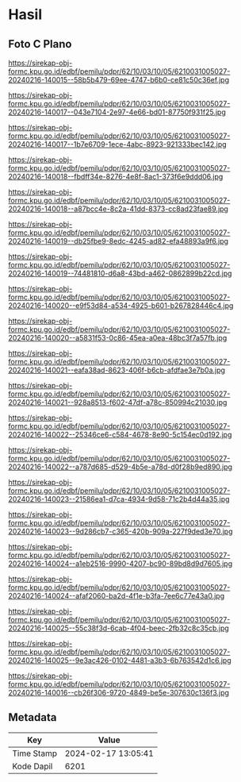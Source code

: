 # Hasil

## Foto C Plano

https://sirekap-obj-formc.kpu.go.id/edbf/pemilu/pdpr/62/10/03/10/05/6210031005027-20240216-140015--58b5b479-69ee-4747-b6b0-ce81c50c36ef.jpg

https://sirekap-obj-formc.kpu.go.id/edbf/pemilu/pdpr/62/10/03/10/05/6210031005027-20240216-140017--043e7104-2e97-4e66-bd01-87750f931f25.jpg

https://sirekap-obj-formc.kpu.go.id/edbf/pemilu/pdpr/62/10/03/10/05/6210031005027-20240216-140017--1b7e6709-1ece-4abc-8923-921333bec142.jpg

https://sirekap-obj-formc.kpu.go.id/edbf/pemilu/pdpr/62/10/03/10/05/6210031005027-20240216-140018--fbdff34e-8276-4e8f-8ac1-373f6e9ddd06.jpg

https://sirekap-obj-formc.kpu.go.id/edbf/pemilu/pdpr/62/10/03/10/05/6210031005027-20240216-140018--a87bcc4e-8c2a-41dd-8373-cc8ad23fae89.jpg

https://sirekap-obj-formc.kpu.go.id/edbf/pemilu/pdpr/62/10/03/10/05/6210031005027-20240216-140019--db25fbe9-8edc-4245-ad82-efa48893a9f6.jpg

https://sirekap-obj-formc.kpu.go.id/edbf/pemilu/pdpr/62/10/03/10/05/6210031005027-20240216-140019--74481810-d6a8-43bd-a462-0862899b22cd.jpg

https://sirekap-obj-formc.kpu.go.id/edbf/pemilu/pdpr/62/10/03/10/05/6210031005027-20240216-140020--e9f53d84-a534-4925-b601-b267828446c4.jpg

https://sirekap-obj-formc.kpu.go.id/edbf/pemilu/pdpr/62/10/03/10/05/6210031005027-20240216-140020--a5831f53-0c86-45ea-a0ea-48bc3f7a57fb.jpg

https://sirekap-obj-formc.kpu.go.id/edbf/pemilu/pdpr/62/10/03/10/05/6210031005027-20240216-140021--eafa38ad-8623-406f-b6cb-afdfae3e7b0a.jpg

https://sirekap-obj-formc.kpu.go.id/edbf/pemilu/pdpr/62/10/03/10/05/6210031005027-20240216-140021--928a8513-f602-47df-a78c-850994c21030.jpg

https://sirekap-obj-formc.kpu.go.id/edbf/pemilu/pdpr/62/10/03/10/05/6210031005027-20240216-140022--25346ce6-c584-4678-8e90-5c154ec0d192.jpg

https://sirekap-obj-formc.kpu.go.id/edbf/pemilu/pdpr/62/10/03/10/05/6210031005027-20240216-140022--a787d685-d529-4b5e-a78d-d0f28b9ed890.jpg

https://sirekap-obj-formc.kpu.go.id/edbf/pemilu/pdpr/62/10/03/10/05/6210031005027-20240216-140023--21586ea1-d7ca-4934-9d58-71c2b4d44a35.jpg

https://sirekap-obj-formc.kpu.go.id/edbf/pemilu/pdpr/62/10/03/10/05/6210031005027-20240216-140023--9d286cb7-c365-420b-909a-227f9ded3e70.jpg

https://sirekap-obj-formc.kpu.go.id/edbf/pemilu/pdpr/62/10/03/10/05/6210031005027-20240216-140024--a1eb2516-9990-4207-bc90-89bd8d9d7605.jpg

https://sirekap-obj-formc.kpu.go.id/edbf/pemilu/pdpr/62/10/03/10/05/6210031005027-20240216-140024--afaf2060-ba2d-4f1e-b3fa-7ee6c77e43a0.jpg

https://sirekap-obj-formc.kpu.go.id/edbf/pemilu/pdpr/62/10/03/10/05/6210031005027-20240216-140025--55c38f3d-6cab-4f04-beec-2fb32c8c35cb.jpg

https://sirekap-obj-formc.kpu.go.id/edbf/pemilu/pdpr/62/10/03/10/05/6210031005027-20240216-140025--9e3ac426-0102-4481-a3b3-6b763542d1c6.jpg

https://sirekap-obj-formc.kpu.go.id/edbf/pemilu/pdpr/62/10/03/10/05/6210031005027-20240216-140016--cb26f306-9720-4849-be5e-307630c136f3.jpg


## Metadata

| Key        | Value               |
| ---------- | ------------------- |
| Time Stamp | 2024-02-17 13:05:41 |
| Kode Dapil | 6201                |



